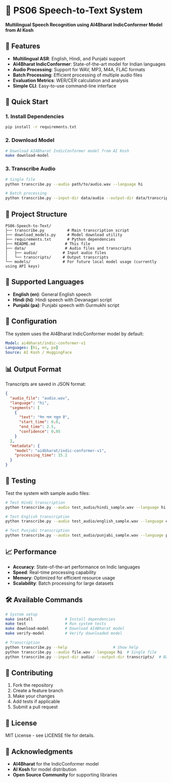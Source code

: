 # 🎤 PS06 Speech-to-Text System

**Multilingual Speech Recognition using AI4Bharat IndicConformer Model from AI Kosh**

## 🌟 Features

- **Multilingual ASR**: English, Hindi, and Punjabi support
- **AI4Bharat IndicConformer**: State-of-the-art model for Indian languages
- **Audio Processing**: Support for WAV, MP3, M4A, FLAC formats
- **Batch Processing**: Efficient processing of multiple audio files
- **Evaluation Metrics**: WER/CER calculation and analysis
- **Simple CLI**: Easy-to-use command-line interface

## 🚀 Quick Start

### 1. Install Dependencies
```bash
pip install -r requirements.txt
```

### 2. Download Model
```bash
# Download AI4Bharat IndicConformer model from AI Kosh
make download-model
```

### 3. Transcribe Audio
```bash
# Single file
python transcribe.py --audio path/to/audio.wav --language hi

# Batch processing
python transcribe.py --input-dir data/audio --output-dir data/transcripts
```

## 📁 Project Structure

```
PS06-Speech-to-Text/
├── transcribe.py          # Main transcription script
├── download_models.py     # Model download utility
├── requirements.txt       # Python dependencies
├── README.md             # This file
├── data/                 # Audio files and transcripts
│   ├── audio/           # Input audio files
│   └── transcripts/     # Output transcripts
└── models/              # For future local model usage (currently using API keys)
```

## 🎯 Supported Languages

- **English (en)**: General English speech
- **Hindi (hi)**: Hindi speech with Devanagari script
- **Punjabi (pa)**: Punjabi speech with Gurmukhi script

## 🔧 Configuration

The system uses the AI4Bharat IndicConformer model by default:

```yaml
Model: ai4bharat/indic-conformer-v1
Languages: [hi, en, pa]
Source: AI Kosh / HuggingFace
```

## 📊 Output Format

Transcripts are saved in JSON format:

```json
{
  "audio_file": "audio.wav",
  "language": "hi",
  "segments": [
    {
      "text": "मेरा नाम राहुल है",
      "start_time": 0.0,
      "end_time": 2.5,
      "confidence": 0.95
    }
  ],
  "metadata": {
    "model": "ai4bharat/indic-conformer-v1",
    "processing_time": 15.2
  }
}
```

## 🧪 Testing

Test the system with sample audio files:

```bash
# Test Hindi transcription
python transcribe.py --audio test_audio/hindi_sample.wav --language hi

# Test English transcription  
python transcribe.py --audio test_audio/english_sample.wav --language en

# Test Punjabi transcription
python transcribe.py --audio test_audio/punjabi_sample.wav --language pa
```

## 📈 Performance

- **Accuracy**: State-of-the-art performance on Indic languages
- **Speed**: Real-time processing capability
- **Memory**: Optimized for efficient resource usage
- **Scalability**: Batch processing for large datasets

## 🛠️ Available Commands

```bash
# System setup
make install              # Install dependencies
make test                 # Run system tests
make download-model       # Download AI4Bharat model
make verify-model         # Verify downloaded model

# Transcription
python transcribe.py --help                    # Show help
python transcribe.py --audio file.wav --language hi  # Single file
python transcribe.py --input-dir audio/ --output-dir transcripts/  # Batch
```

## 🤝 Contributing

1. Fork the repository
2. Create a feature branch
3. Make your changes
4. Add tests if applicable
5. Submit a pull request

## 📄 License

MIT License - see LICENSE file for details.

## 🙏 Acknowledgments

- **AI4Bharat** for the IndicConformer model
- **AI Kosh** for model distribution
- **Open Source Community** for supporting libraries
